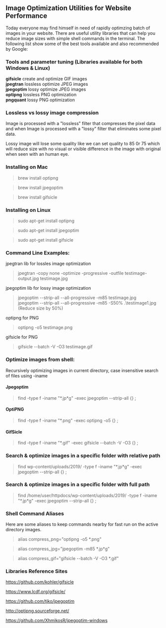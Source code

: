 ## Image Optimization Utilities for Website Performance
Today everyone may find himself in need of rapidly optimzing batch of images in your website. There are useful utility libraries that can help you reduce image sizes with simple shell commands in the terminal. The following list show some of the best tools available and also recommended by Google:

### Tools and parameter tuning (Libraries available for both Windows & Linux)

<strong>gifsicle</strong> 	create and optimize GIF images<br />
<strong>jpegtran</strong> 	lossless optimize JPEG images<br />
<strong>jpegoptim</strong>  lossy optimize JPEG images<br />
<strong>optipng</strong>    lossless PNG optimization<br />
<strong>pngquant</strong> 	lossy PNG optimization<br />

### Lossless vs lossy image compression

Image is processed with a "lossless" filter that compresses the pixel data and when Image is processed with a "lossy" filter that eliminates some pixel data.

Lossy image will lose some quality like we can set quality to 85 0r 75 which will reduce size with no visual or visible difference in the image with original when seen with an human eye.

### Installing on Mac

> brew install optipng

> brew install jpegoptim

> brew install gifsicle

### Installing on Linux

> sudo apt-get install optipng

> sudo apt-get install jpegoptim

> sudo apt-get install gifsicle

### Command Line Examples:

jpegtran lib for lossles image optimization<br />
> jpegtran -copy none -optimize -progressive -outfile testimage-output.jpg testimage.jpg

jpegoptim lib for lossy image optimization<br />
> jpegoptim --strip-all --all-progressive -m85 testimage.jpg<br />
> jpegoptim --strip-all --all-progressive -m85 -S50% .\testimage1.jpg (Reduce size by 50%)

optipng for PNG<br />
> optipng -o5 testimage.png

gifsicle for PNG<br />
> gifsicle --batch -V -O3 testimage.gif

### Optimize images from shell:
Recursively optimizing images in current directory, case insensitive search of files using -iname

#### Jpegoptim
> find -type f -iname "\*.jp\*g" -exec jpegoptim --strip-all {} \;

#### OptiPNG
> find -type f -iname "\*.png" -exec optipng -o5 {} \;

#### GifSicle
> find -type f -iname "\*.gif" -exec gifsicle --batch -V -O3 {} \;

### Search & optimize images in a specific folder with relative path
> find wp-content/uploads/2019/ -type f -iname "\*.jp\*g" -exec jpegoptim --strip-all {} \;

### Search & optimize images in a specific folder with full path
> find /home/user/httpdocs/wp-content/uploads/2019/ -type f -iname "\*.jp\*g" -exec jpegoptim --strip-all {} \;


### Shell Command Aliases
Here are some aliases to keep commands nearby for fast run on the active directory images.

> alias compress_png="optipng -o5 \*.png"

> alias compress_jpg="jpegoptim -m85 \*.jp\*g"

> alias compress_gif="gifsicle --batch -V -O3 \*.gif"

### Libraries Reference Sites

https://github.com/kohler/gifsicle

https://www.lcdf.org/gifsicle/

https://github.com/tjko/jpegoptim

http://optipng.sourceforge.net/

https://github.com/XhmikosR/jpegoptim-windows
